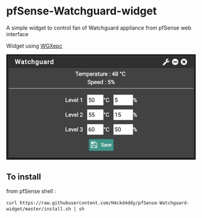 # pfSense-Watchguard-widget
A simple widget to control fan of Watchguard appliance from pfSense web interface

Widget using [WGXepc](https://github.com/stephenw10/WGXepc)

![Screenshot](screenshot.png)

## To install

from pfSense shell :

```
curl https://raw.githubusercontent.com/H4ckd4ddy/pfSense-Watchguard-widget/master/install.sh | sh
```
